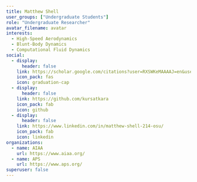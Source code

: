 ```yaml
---
title: Matthew Shell
user_groups: ["Undergraduate Students"]
role: "Undergraduate Researcher"
avatar_filename: avatar
interests:
  - High-Speed Aerodynamics
  - Blunt-Body Dynamics
  - Computational Fluid Dynamics
social:
  - display:
      header: false
    link: https://scholar.google.com/citations?user=RXSWKeMAAAAJ=en&user=RXSWKeMAAAAJ
    icon_pack: fas
    icon: graduation-cap
  - display:
      header: false
    link: https://github.com/kursatkara
    icon_pack: fab
    icon: github
  - display:
      header: false
    link: https://www.linkedin.com/in/matthew-shell-214-osu/
    icon_pack: fab
    icon: linkedin
organizations:
  - name: AIAA
    url: https://www.aiaa.org/
  - name: APS
    url: https://www.aps.org/
superuser: false
---
```


